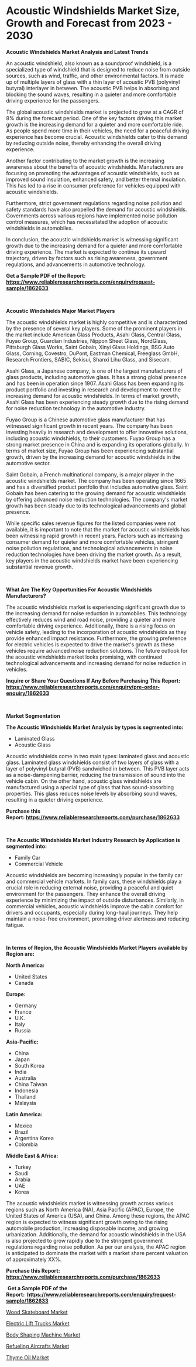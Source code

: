 <p><h1>Acoustic Windshields Market Size, Growth and Forecast from 2023 - 2030</h1></p><p><strong>Acoustic Windshields Market Analysis and Latest Trends</strong></p>
<p><p>An acoustic windshield, also known as a soundproof windshield, is a specialized type of windshield that is designed to reduce noise from outside sources, such as wind, traffic, and other environmental factors. It is made up of multiple layers of glass with a thin layer of acoustic PVB (polyvinyl butyral) interlayer in between. The acoustic PVB helps in absorbing and blocking the sound waves, resulting in a quieter and more comfortable driving experience for the passengers.</p><p>The global acoustic windshields market is projected to grow at a CAGR of 8% during the forecast period. One of the key factors driving this market growth is the increasing demand for a quieter and more comfortable ride. As people spend more time in their vehicles, the need for a peaceful driving experience has become crucial. Acoustic windshields cater to this demand by reducing outside noise, thereby enhancing the overall driving experience.</p><p>Another factor contributing to the market growth is the increasing awareness about the benefits of acoustic windshields. Manufacturers are focusing on promoting the advantages of acoustic windshields, such as improved sound insulation, enhanced safety, and better thermal insulation. This has led to a rise in consumer preference for vehicles equipped with acoustic windshields.</p><p>Furthermore, strict government regulations regarding noise pollution and safety standards have also propelled the demand for acoustic windshields. Governments across various regions have implemented noise pollution control measures, which has necessitated the adoption of acoustic windshields in automobiles.</p><p>In conclusion, the acoustic windshields market is witnessing significant growth due to the increasing demand for a quieter and more comfortable driving experience. The market is expected to continue its upward trajectory, driven by factors such as rising awareness, government regulations, and advancements in automotive technology.</p></p>
<p><strong>Get a Sample PDF of the Report:&nbsp; <a href="https://www.reliableresearchreports.com/enquiry/request-sample/1862633">https://www.reliableresearchreports.com/enquiry/request-sample/1862633</a></strong></p>
<p>&nbsp;</p>
<p><strong>Acoustic Windshields Major Market Players</strong></p>
<p><p>The acoustic windshields market is highly competitive and is characterized by the presence of several key players. Some of the prominent players in the market include American Glass Products, Asahi Glass, Central Glass, Fuyao Group, Guardian Industries, Nippon Sheet Glass, NordGlass, Pittsburgh Glass Works, Saint Gobain, Xinyi Glass Holdings, BSG Auto Glass, Corning, Covestro, DuPont, Eastman Chemical, Freeglass GmbH, Research Frontiers, SABIC, Sekisui, Shanxi Lihu Glass, and Sisecam.</p><p>Asahi Glass, a Japanese company, is one of the largest manufacturers of glass products, including automotive glass. It has a strong global presence and has been in operation since 1907. Asahi Glass has been expanding its product portfolio and investing in research and development to meet the increasing demand for acoustic windshields. In terms of market growth, Asahi Glass has been experiencing steady growth due to the rising demand for noise reduction technology in the automotive industry.</p><p>Fuyao Group is a Chinese automotive glass manufacturer that has witnessed significant growth in recent years. The company has been investing heavily in research and development to offer innovative solutions, including acoustic windshields, to their customers. Fuyao Group has a strong market presence in China and is expanding its operations globally. In terms of market size, Fuyao Group has been experiencing substantial growth, driven by the increasing demand for acoustic windshields in the automotive sector.</p><p>Saint Gobain, a French multinational company, is a major player in the acoustic windshields market. The company has been operating since 1665 and has a diversified product portfolio that includes automotive glass. Saint Gobain has been catering to the growing demand for acoustic windshields by offering advanced noise reduction technologies. The company's market growth has been steady due to its technological advancements and global presence.</p><p>While specific sales revenue figures for the listed companies were not available, it is important to note that the market for acoustic windshields has been witnessing rapid growth in recent years. Factors such as increasing consumer demand for quieter and more comfortable vehicles, stringent noise pollution regulations, and technological advancements in noise reduction technologies have been driving the market growth. As a result, key players in the acoustic windshields market have been experiencing substantial revenue growth.</p></p>
<p>&nbsp;</p>
<p><strong>What Are The Key Opportunities For Acoustic Windshields Manufacturers?</strong></p>
<p><p>The acoustic windshields market is experiencing significant growth due to the increasing demand for noise reduction in automobiles. This technology effectively reduces wind and road noise, providing a quieter and more comfortable driving experience. Additionally, there is a rising focus on vehicle safety, leading to the incorporation of acoustic windshields as they provide enhanced impact resistance. Furthermore, the growing preference for electric vehicles is expected to drive the market's growth as these vehicles require advanced noise reduction solutions. The future outlook for the acoustic windshields market looks promising, with continued technological advancements and increasing demand for noise reduction in vehicles.</p></p>
<p><strong>Inquire or Share Your Questions If Any Before Purchasing This Report: <a href="https://www.reliableresearchreports.com/enquiry/pre-order-enquiry/1862633">https://www.reliableresearchreports.com/enquiry/pre-order-enquiry/1862633</a></strong></p>
<p>&nbsp;</p>
<p><strong>Market Segmentation</strong></p>
<p><strong>The Acoustic Windshields Market Analysis by types is segmented into:</strong></p>
<p><ul><li>Laminated Glass</li><li>Acoustic Glass</li></ul></p>
<p><p>Acoustic windshields come in two main types: laminated glass and acoustic glass. Laminated glass windshields consist of two layers of glass with a layer of polyvinyl butyral (PVB) sandwiched in between. This PVB layer acts as a noise-dampening barrier, reducing the transmission of sound into the vehicle cabin. On the other hand, acoustic glass windshields are manufactured using a special type of glass that has sound-absorbing properties. This glass reduces noise levels by absorbing sound waves, resulting in a quieter driving experience.</p></p>
<p><strong>Purchase this Report:&nbsp;<a href="https://www.reliableresearchreports.com/purchase/1862633">https://www.reliableresearchreports.com/purchase/1862633</a></strong></p>
<p>&nbsp;</p>
<p><strong>The Acoustic Windshields Market Industry Research by Application is segmented into:</strong></p>
<p><ul><li>Family Car</li><li>Commercial Vehicle</li></ul></p>
<p><p>Acoustic windshields are becoming increasingly popular in the family car and commercial vehicle markets. In family cars, these windshields play a crucial role in reducing external noise, providing a peaceful and quiet environment for the passengers. They enhance the overall driving experience by minimizing the impact of outside disturbances. Similarly, in commercial vehicles, acoustic windshields improve the cabin comfort for drivers and occupants, especially during long-haul journeys. They help maintain a noise-free environment, promoting driver alertness and reducing fatigue.</p></p>
<p>&nbsp;</p>
<p><strong>In terms of Region, the Acoustic Windshields Market Players available by Region are:</strong></p>
<p>
    <p> <strong> North America: </strong>
        <ul>
            <li>United States</li>
            <li>Canada</li>
        </ul>
        </p> 
    <p> <strong> Europe: </strong>
        <ul>
            <li>Germany</li>
            <li>France</li>
            <li>U.K.</li>
            <li>Italy</li>
            <li>Russia</li>
        </ul>
        </p> 
    <p> <strong> Asia-Pacific: </strong>
        <ul>
            <li>China</li>
            <li>Japan</li>
            <li>South Korea</li>
            <li>India</li>
            <li>Australia</li>
            <li>China Taiwan</li>
            <li>Indonesia</li>
            <li>Thailand</li>
            <li>Malaysia</li>
        </ul>
        </p> 
    <p> <strong> Latin America: </strong>
        <ul>
            <li>Mexico</li>
            <li>Brazil</li>
            <li>Argentina Korea</li>
            <li>Colombia</li>
        </ul>
        </p> 
    <p> <strong> Middle East & Africa: </strong>
        <ul>
            <li>Turkey</li>
            <li>Saudi</li>
            <li>Arabia</li>
            <li>UAE</li>
            <li>Korea</li>
        </ul>
    </p>
    </p>
<p><p>The acoustic windshields market is witnessing growth across various regions such as North America (NA), Asia Pacific (APAC), Europe, the United States of America (USA), and China. Among these regions, the APAC region is expected to witness significant growth owing to the rising automobile production, increasing disposable income, and growing urbanization. Additionally, the demand for acoustic windshields in the USA is also projected to grow rapidly due to the stringent government regulations regarding noise pollution. As per our analysis, the APAC region is anticipated to dominate the market with a market share percent valuation of approximately XX%.</p></p>
<p><strong>Purchase this Report: <a href="https://www.reliableresearchreports.com/purchase/1862633">https://www.reliableresearchreports.com/purchase/1862633</a></strong></p>
<p>&nbsp;<strong>Get a Sample PDF of the Report:&nbsp;&nbsp;<a href="https://www.reliableresearchreports.com/enquiry/request-sample/1862633">https://www.reliableresearchreports.com/enquiry/request-sample/1862633</a></strong></p>
<p><strong></strong></p>
<p><p><a href="https://medium.com/@tommiefadel2023/wood-skateboard-market-research-report-its-history-and-forecast-2023-to-2030-e0d69835fd55">Wood Skateboard Market</a></p><p><a href="https://github.com/gshchiplitsov/Market-Research-Report-List-1/blob/main/electric-lift-trucks-market.md">Electric Lift Trucks Market</a></p><p><a href="https://medium.com/@tracylarson12/body-shaping-machine-market-analysis-and-sze-forecasted-for-period-from-2023-to-2030-d9438fbb2715">Body Shaping Machine Market</a></p><p><a href="https://github.com/rahu1503/Market-Research-Report-List-1/blob/main/refueling-aircrafts-market.md">Refueling Aircrafts Market</a></p><p><a href="https://www.linkedin.com/pulse/thyme-oil-market-challenges-opportunities-growth-drivers-k6xaf/">Thyme Oil Market</a></p></p>
